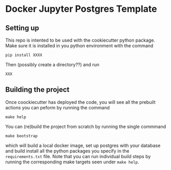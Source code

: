 # Docker Jupyter Postgres Template

## Setting up
This repo is intented to be used with the cookiecutter python package.
Make sure it is installed in you python environment with the command
```
pip install XXXX
```
Then (possibly create a directory??) and run
```
XXX
```

## Building the project
Once coockiecutter has deployed the code, you will see all the prebuilt
actions you can peform by running the command
```
make help
```

You can (re)build the project from scratch by running the single commmand
```
make bootstrap
```
which will build a local docker image, set up postgres with your database
and build install all the python packages you specify in the 
`requirements.txt` file.  Note that you  can run individual build steps
by running the corresponding make targets seen under `make help`.





